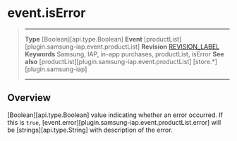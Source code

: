 # event.isError

> --------------------- ------------------------------------------------------------------------------------------
> __Type__              [Boolean][api.type.Boolean]
> __Event__             [productList][plugin.samsung-iap.event.productList]
> __Revision__          [REVISION_LABEL](REVISION_URL)
> __Keywords__          Samsung, IAP, in-app purchases, productList, isError
> __See also__			[productList][plugin.samsung-iap.event.productList]
>						[store.*][plugin.samsung-iap]
> --------------------- ------------------------------------------------------------------------------------------

## Overview

[Boolean][api.type.Boolean] value indicating whether an error occurred. If this is `true`,  [event.error][plugin.samsung-iap.event.productList.error] will be [strings][api.type.String] with description of the error.
